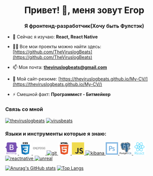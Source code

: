 <!-- ### Здравствуй! 👋

### Меня зовут Егор, я фронтенд-разработчик

**Мой технологический стэк:**
* HTML/CSS
* JavaScript
* React
* Sequelize(JS)
* PostgreSQL
 -->
 <h1 align="center">Привет! 👋, меня зовут Егор</h1>
<h3 align="center">Я фронтенд-разработчик(Хочу быть Фулстэк)</h3>

- 🌱 Сейчас я изучаю: **React, React Native**

- 👨‍💻 Все мои проекты можно найти здесь: [https://github.com/TheViruslogBeats](https://github.com/TheViruslogBeats)

- 📫 Моя почта: **theviruslogbeats@gmail.com**

- 📄 Мой сайт-резюме: [https://theviruslogbeats.github.io/My-CV/](https://theviruslogbeats.github.io/My-CV/)

- ⚡ Смешной факт: **Программист - Битмейкер**

<h3 align="left">Связь со мной</h3>
<p align="left">
<a href="https://instagram.com/theviruslogbeats" target="blank"><img align="center" src="https://raw.githubusercontent.com/rahuldkjain/github-profile-readme-generator/master/src/images/icons/Social/instagram.svg" alt="theviruslogbeats" height="30" width="40" /></a>
<a href="https://www.youtube.com/channel/UCpoNeOz6A2D4eR8_5CWGivQ" target="blank"><img align="center" src="https://raw.githubusercontent.com/rahuldkjain/github-profile-readme-generator/master/src/images/icons/Social/youtube.svg" alt="virusbeats" height="30" width="40" /></a>
</p>

<h3 align="left">Языки и инструменты которые я знаю:</h3>
<p align="left"> <a href="https://getbootstrap.com" target="_blank" rel="noreferrer"> <img src="https://raw.githubusercontent.com/devicons/devicon/master/icons/bootstrap/bootstrap-plain-wordmark.svg" alt="bootstrap" width="40" height="40"/> </a> <a href="https://www.w3schools.com/css/" target="_blank" rel="noreferrer"> <img src="https://raw.githubusercontent.com/devicons/devicon/master/icons/css3/css3-original-wordmark.svg" alt="css3" width="40" height="40"/> </a> <a href="https://expressjs.com" target="_blank" rel="noreferrer"> <img src="https://raw.githubusercontent.com/devicons/devicon/master/icons/express/express-original-wordmark.svg" alt="express" width="40" height="40"/> </a> <a href="https://git-scm.com/" target="_blank" rel="noreferrer"> <img src="https://www.vectorlogo.zone/logos/git-scm/git-scm-icon.svg" alt="git" width="40" height="40"/> </a> <a href="https://www.w3.org/html/" target="_blank" rel="noreferrer"> <img src="https://raw.githubusercontent.com/devicons/devicon/master/icons/html5/html5-original-wordmark.svg" alt="html5" width="40" height="40"/> </a> <a href="https://developer.mozilla.org/en-US/docs/Web/JavaScript" target="_blank" rel="noreferrer"> <img src="https://raw.githubusercontent.com/devicons/devicon/master/icons/javascript/javascript-original.svg" alt="javascript" width="40" height="40"/> </a> <a href="https://www.elastic.co/kibana" target="_blank" rel="noreferrer"> <img src="https://www.vectorlogo.zone/logos/elasticco_kibana/elasticco_kibana-icon.svg" alt="kibana" width="40" height="40"/> </a> <a href="https://www.photoshop.com/en" target="_blank" rel="noreferrer"> <img src="https://raw.githubusercontent.com/devicons/devicon/master/icons/photoshop/photoshop-line.svg" alt="photoshop" width="40" height="40"/> </a> <a href="https://www.postgresql.org" target="_blank" rel="noreferrer"> <img src="https://raw.githubusercontent.com/devicons/devicon/master/icons/postgresql/postgresql-original-wordmark.svg" alt="postgresql" width="40" height="40"/> </a> <a href="https://reactjs.org/" target="_blank" rel="noreferrer"> <img src="https://raw.githubusercontent.com/devicons/devicon/master/icons/react/react-original-wordmark.svg" alt="react" width="40" height="40"/> </a> <a href="https://reactnative.dev/" target="_blank" rel="noreferrer"> <img src="https://reactnative.dev/img/header_logo.svg" alt="reactnative" width="40" height="40"/> </a> <a href="https://unrealengine.com/" target="_blank" rel="noreferrer"> <img src="https://raw.githubusercontent.com/kenangundogan/fontisto/036b7eca71aab1bef8e6a0518f7329f13ed62f6b/icons/svg/brand/unreal-engine.svg" alt="unreal" width="40" height="40"/> </a> </p>
<!-- Связь со мной: [Telegram](https://t.me/theviruslog), [Мой сайт-резюме](https://theviruslogbeats.github.io/My-CV/) -->

[![Anurag's GitHub stats](https://github-readme-stats.vercel.app/api?username=TheViruslogBeats&theme=react&show_icons=true)](https://github.com/anuraghazra/github-readme-stats)
[![Top Langs](https://github-readme-stats.vercel.app/api/top-langs/?username=TheViruslogBeats&theme=react&show_icons=true)](https://github.com/anuraghazra/github-readme-stats)
<!--
**TheViruslogBeats/TheViruslogBeats** is a ✨ _special_ ✨ repository because its `README.md` (this file) appears on your GitHub profile.

Here are some ideas to get you started:

- 🔭 I’m currently working on ...
- 🌱 I’m currently learning ...
- 👯 I’m looking to collaborate on ...
- 🤔 I’m looking for help with ...
- 💬 Ask me about ...
- 📫 How to reach me: ...
- 😄 Pronouns: ...
- ⚡ Fun fact: ...
-->
